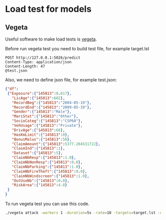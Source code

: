 # Load test for models

## Vegeta

Useful software to make load tests is [vegeta](https://github.com/tsenart/vegeta). 

Before run vegeta test you need to build test file, for example target.lst

```
POST http://127.0.0.1:5026/predict
Content-Type: application/json
Content-Length: 47
@test.json
```

Also, we need to define json file, for example test.json:
```json
{"df":
 {"Exposure":{"145813":0.617},
   "LicAge":{"145813":602},
   "RecordBeg":{"145813":"2004-05-19"},
   "RecordEnd":{"145813":"2009-05-19"},
   "Gender":{"145813":"Male"},
   "MariStat":{"145813":"Other"},
   "SocioCateg":{"145813":"CSP60"},
   "VehUsage":{"145813":"Private"},
   "DrivAge":{"145813":68},
   "HasKmLimit":{"145813":0},
   "BonusMalus":{"145813":50},
   "ClaimAmount":{"145813":5377.204531722},
   "ClaimInd":{"145813":1},
   "Dataset":{"145813":5},
   "ClaimNbResp":{"145813":1.0},
   "ClaimNbNonResp":{"145813":0.0},
   "ClaimNbParking":{"145813":1.0},
   "ClaimNbFireTheft":{"145813":0.0},
   "ClaimNbWindscreen":{"145813":1.0},
   "OutUseNb":{"145813":0.0},
   "RiskArea":{"145813":4.0}
 }
}


```


To run vegeta test you can use this code.

```bash
./vegeta attack -workers 1 -duration=5s -rate=10 -targets=target.lst -output=results-veg-httpbin-get.bin && cat results-veg-httpbin-get.bin | ./vegeta plot --title="HTTP Bin GET n rps for k seconds" > http-bin-get-nrps-kseconds.html
```
